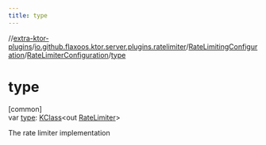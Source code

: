 ```yaml
---
title: type
---
```

//[extra-ktor-plugins](../../../../index.md)/[io.github.flaxoos.ktor.server.plugins.ratelimiter](../../index.md)/[RateLimitingConfiguration](../index.md)/[RateLimiterConfiguration](index.md)/[type](type.md)



# type



[common]\
var [type](type.md): [KClass](https://kotlinlang.org/api/latest/jvm/stdlib/kotlin.reflect/-k-class/index.md)&lt;out [RateLimiter](../../-rate-limiter/index.md)&gt;



The rate limiter implementation




